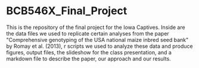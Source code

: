 # BCB546X_Final_Project

This is the repository of the final project for the Iowa Captives. Inside are the data files we used to replicate certain analyses from the paper "Comprehensive genotyping of the USA national maize inbred seed bank" by Romay et al. (2013), r scripts we used to analyze these data and produce figures, output files, the slideshow for the class presentation, and a markdown file to describe the paper, our approach and our results.
